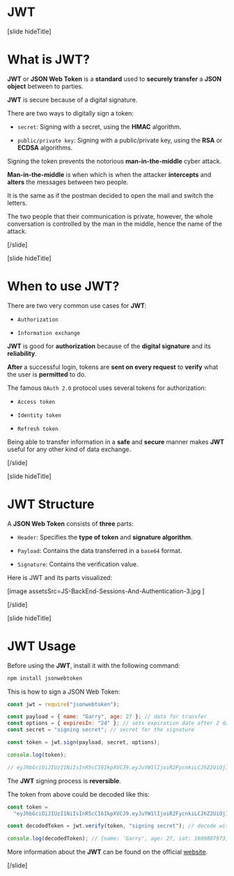 # JWT

[slide hideTitle]

# What is JWT?

**JWT** or **JSON Web Token** is a **standard** used to **securely transfer** a **JSON object** between to parties.

**JWT** is secure because of a digital signature.

There are two ways to digitally sign a token:

- `secret`: Signing with a secret, using the **HMAC** algorithm.

- `public/private key`: Signing with a public/private key, using the **RSA** or **ECDSA** algorithms.

Signing the token prevents the notorious **man-in-the-middle** cyber attack.

**Man-in-the-middle** is when which is when the attacker **intercepts** and **alters** the messages between two people.

It is the same as if the postman decided to open the mail and switch the letters.

The two people that their communication is private, however, the whole conversation is controlled by the man in the middle, hence the name of the attack.

[/slide]

[slide hideTitle]

# When to use JWT?

There are two very common use cases for **JWT**:

- `Authorization`

- `Information exchange`

**JWT** is good for **authorization** because of the **digital signature** and its **reliability**.

**After** a successful login, tokens are **sent on every request** to **verify** what the user is **permitted** to do.

The famous `OAuth 2.0` protocol uses several tokens for authorization:

- `Access token`

- `Identity token`

- `Refresh token`

Being able to transfer information in a **safe** and **secure** manner makes **JWT** useful for any other kind of data exchange.

[/slide]

[slide hideTitle]

# JWT Structure

A **JSON Web Token** consists of **three** parts:

- `Header`: Specifies the **type of token** and **signature algorithm**.

- `Payload`: Contains the data transferred in a `base64` format.

- `Signature`: Contains the verification value.

Here is JWT and its parts visualized:

[image assetsSrc=JS-BackEnd-Sessions-And-Authentication-3.jpg ]

[/slide]

[slide hideTitle]

# JWT Usage

Before using the **JWT**, install it with the following command:

```js
npm install jsonwebtoken
```

This is how to sign a JSON Web Token:

```js
const jwt = require("jsonwebtoken");

const payload = { name: "Garry", age: 27 }; // data for transfer
const options = { expiresIn: "2d" }; // sets expiration date after 2 days
const secret = "signing secret"; // secret for the signature

const token = jwt.sign(payload, secret, options);

console.log(token);

// eyJhbGciOiJIUzI1NiIsInR5cCI6IkpXVCJ9.eyJuYW1lIjoiR2FycnkiLCJhZ2UiOjI3LCJpYXQiOjE2MDk4ODc5NzMsImV4cCI6MTYxMDA2MDc3M30.AIuFu04O39uokaGwfxy7iWzjr9vnsI00gqxXJ-peT8Y
```

The **JWT** signing process is **reversible**.

The token from above could be decoded like this:

```js
const token =
  "eyJhbGciOiJIUzI1NiIsInR5cCI6IkpXVCJ9.eyJuYW1lIjoiR2FycnkiLCJhZ2UiOjI3LCJpYXQiOjE2MDk4ODc5NzMsImV4cCI6MTYxMDA2MDc3M30.AIuFu04O39uokaGwfxy7iWzjr9vnsI00gqxXJ-peT8Y";

const decodedToken = jwt.verify(token, "signing secret"); // decode with the initial secret key

console.log(decodedToken); // {name: 'Garry', age: 27, iat: 1609887973, exp: 1610060773}
```

More information about the **JWT** can be found on the official [website](https://jwt.io/).

[/slide]
